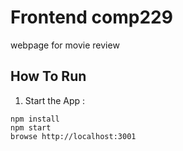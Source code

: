 # Frontend comp229
 webpage for movie review

## How To Run

1. Start the App :
```
npm install
npm start
browse http://localhost:3001
```